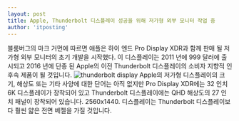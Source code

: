 ```yaml
---
layout: post
title: Apple, Thunderbolt 디스플레이 성공을 위해 저가형 외부 모니터 작업 중
author: 'itposting'
---
```


블룸버그의 마크 거먼에 따르면 애플은 하이 엔드 Pro Display XDR과 함께 판매 될 저가형 외부 모니터의 초기 개발을 시작했다.
 이 디스플레이는 2011 년에 999 달러에 출시되고 2016 년에 단종 된 Apple의 이전 Thunderbolt 디스플레이의 소비자 지향적 인 후속 제품이 될 것입니다.
![thunderbolt display](https://images.macrumors.com/t/up2xnd2kugCiXhvf2gM4LQCaG7o=/2500x0/filters:no_upscale():quality(90)/article-new/2017/12/thunderbolt-display.jpg)
Apple의 저가형 디스플레이의 크기, 해상도 또는 기타 사양에 대한 단어는 아직 없지만 Pro Display XDR에는 32 인치 6K 디스플레이가 장착되어 있고 Thunderbolt 디스플레이에는 QHD 해상도의 27 인치 패널이 장착되어 있습니다.
 2560x1440.
 디스플레이는 Thunderbolt 디스플레이보다 훨씬 얇은 전면 베젤을 가질 것입니다.